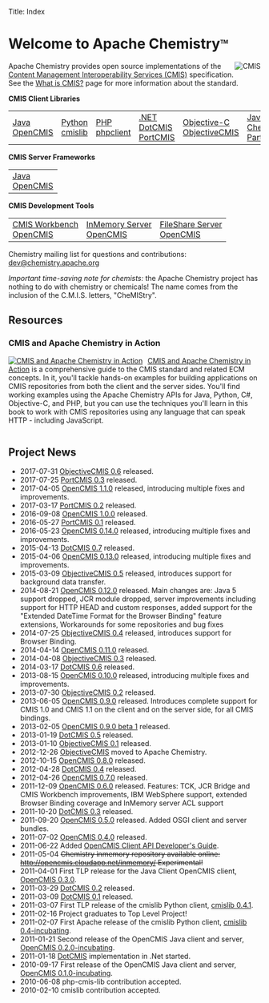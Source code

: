 Title: Index

# Welcome to Apache Chemistry<sup style="font-size: x-small;">TM</sup>
<a name="Index-WelcometoApacheChemistry"></a>

<div style="float:right"><img src="/images/cmis.png" alt="CMIS"/></div>

Apache Chemistry provides open source implementations of the [Content Management Interoperability Services (CMIS)][cmis] specification.  
See the [What is CMIS?](project/cmis.html) page for more information about the standard.

<div class="projectbox">
<span style="font-weight: bold">CMIS Client Libraries</span>
<table class="projectbox-table">
<tr>
<td class="projectbox-table"><a href="/java/opencmis.html"><span class="projectbox-table-big">Java</span><br>OpenCMIS</a></td>
<td class="projectbox-table"><a href="/python/cmislib.html"><span class="projectbox-table-big">Python</span><br>cmislib</a></td>
<td class="projectbox-table"><a href="/php/phpclient.html"><span class="projectbox-table-big">PHP</span><br>phpclient</a></td>
<td class="projectbox-table"><a href="/dotnet/dotcmis-vs-portcmis.html"><span class="projectbox-table-big">.NET</span></a><br/><a href="/dotnet/dotcmis.html">DotCMIS</a><br/><a href="/dotnet/portcmis.html">PortCMIS</a></td>
<td class="projectbox-table"><a href="/objective-c/objectivecmis.html"><span class="projectbox-table-big">Objective-C</span><br>ObjectiveCMIS</a></td>
<td class="projectbox-table"><a href="/javascript/parts.html"><span class="projectbox-table-big">JavaScript</span><br>Chemistry Parts</a></td>
</tr>
</table>
</div>

<div class="projectbox">
<span style="font-weight: bold">CMIS Server Frameworks</span>
<table class="projectbox-table">
<tr>
<td class="projectbox-table"><a href="/java/opencmis.html"><span class="projectbox-table-big">Java</span><br>OpenCMIS</a></td>
</tr>
</table>
</div>

<div class="projectbox">
<span style="font-weight: bold">CMIS Development Tools</span>
<table class="projectbox-table">
<tr>
<td class="projectbox-table"><a href="/java/developing/tools/dev-tools-workbench.html"><span class="projectbox-table-big">CMIS Workbench</span><br>OpenCMIS</a></td>
<td class="projectbox-table"><a href="/java/developing/repositories/dev-repositories-inmemory.html"><span class="projectbox-table-big">InMemory Server</span><br>OpenCMIS</a></td>
<td class="projectbox-table"><a href="/java/developing/repositories/dev-repositories-fileshare.html"><span class="projectbox-table-big">FileShare Server</span><br>OpenCMIS</a></td>
</tr>
</table>
</div>

Chemistry mailing list for questions and contributions:
[dev@chemistry.apache.org](https://lists.apache.org/list.html?dev@chemistry.apache.org)

*Important time-saving note for chemists:* the Apache Chemistry project has
nothing to do with chemistry or chemicals! The name comes from the
inclusion of the C.M.I.S. letters, "CheMIStry".

## Resources

### CMIS and Apache Chemistry in Action

<div style="float:left; padding-right:10px;"><a href="https://www.manning.com/mueller/"><img src="/images/book/apache-chemistry-in-action.png" alt="CMIS and Apache Chemistry in Action"/></a></div>

[CMIS and Apache Chemistry in Action](https://www.manning.com/mueller/) is a comprehensive guide to the CMIS standard and related ECM concepts. In it, you'll tackle hands-on examples for building applications on CMIS repositories from both the client and the server sides. You'll find working examples using the Apache Chemistry APIs for Java, Python, C#, Objective-C, and PHP, but you can use the techniques you'll learn in this book to work with CMIS repositories using any language that can speak HTTP - including JavaScript.

<div style="clear:both"></div>


<a name="news"></a>
## Project News
  * 2017-07-31 [ObjectiveCMIS 0.6](objective-c/objectivecmis.html) released.
  * 2017-07-25 [PortCMIS 0.3](dotnet/portcmis.html#portcmis-0.3FullDownloadpage) released.
  * 2017-04-05 [OpenCMIS 1.1.0](java/download.html#OpenCMIS-1.1.0FullDownloadpage) released, introducing multiple fixes and improvements.
  * 2017-03-17 [PortCMIS 0.2](dotnet/portcmis.html#portcmis-0.2FullDownloadpage) released.
  * 2016-09-08 [OpenCMIS 1.0.0](java/download.html#OpenCMIS-1.0.0FullDownloadpage) released.
  * 2016-05-27 [PortCMIS 0.1](dotnet/portcmis.html#portcmis-0.1FullDownloadpage) released.
  * 2016-05-23 [OpenCMIS 0.14.0](java/download.html#OpenCMIS-0.14.0FullDownloadpage) released, introducing multiple fixes and improvements.
  * 2015-04-13 [DotCMIS 0.7](dotnet/dotcmis.html#dotcmis-0.7FullDownloadpage) released.
  * 2015-04-06 [OpenCMIS 0.13.0](java/download.html#OpenCMIS-0.13.0FullDownloadpage) released, introducing multiple fixes and improvements.
  * 2015-03-09 [ObjectiveCMIS 0.5](objective-c/objectivecmis.html) released, introduces support for background data transfer.
  * 2014-08-21 [OpenCMIS 0.12.0](java/download.html#OpenCMIS-0.12.0FullDownloadpage) released. Main changes are: Java 5 support dropped, JCR module dropped, server improvements including support for HTTP HEAD and custom responses, added support for the "Extended DateTime Format for the Browser Binding" feature extensions, Workarounds for some repositories and bug fixes
  * 2014-07-25 [ObjectiveCMIS 0.4](objective-c/objectivecmis.html) released, introduces support for Browser Binding.
  * 2014-04-14 [OpenCMIS 0.11.0](java/download.html#OpenCMIS-0.11.0FullDownloadpage) released.
  * 2014-04-08 [ObjectiveCMIS 0.3](objective-c/objectivecmis.html) released.
  * 2014-03-17 [DotCMIS 0.6](dotnet/dotcmis.html#dotcmis-0.6FullDownloadpage) released.
  * 2013-08-15 [OpenCMIS 0.10.0](java/download.html#OpenCMIS-0.10.0FullDownloadpage) released, introducing multiple fixes and improvements.
  * 2013-07-30 [ObjectiveCMIS 0.2](objective-c/objectivecmis.html) released.
  * 2013-06-05 [OpenCMIS 0.9.0](java/download.html#OpenCMIS-0.9.0FullDownloadpage) released. Introduces complete support for CMIS 1.0 and CMIS 1.1 on the client and on the server side, for all CMIS bindings. 
  * 2013-02-05 [OpenCMIS 0.9.0 beta 1](java/download.html#OpenCMIS-0.9.0beta1FullDownloadpage) released. 
  * 2013-01-19 [DotCMIS 0.5](dotnet/dotcmis.html#dotcmis-0.5FullDownloadpage) released.
  * 2013-01-10 [ObjectiveCMIS 0.1](objective-c/objectivecmis.html) released.
  * 2012-12-26 [ObjectiveCMIS](objective-c/objectivecmis.html) moved to Apache Chemistry.
  * 2012-10-15 [OpenCMIS 0.8.0](java/download.html#OpenCMIS-0.8.0FullDownloadpage) released. 
  * 2012-04-28 [DotCMIS 0.4](dotnet/dotcmis.html#dotcmis-0.4FullDownloadpage) released.
  * 2012-04-26 [OpenCMIS 0.7.0](java/download.html#OpenCMIS-0.7.0FullDownloadpage) released. 
  * 2011-12-09 [OpenCMIS 0.6.0](https://archive.apache.org/dist/chemistry/opencmis/0.6.0) released. Features: TCK, JCR Bridge and CMIS Workbench improvements, IBM WebSphere support, extended Browser Binding coverage and InMemory server ACL support
  * 2011-10-20 [DotCMIS 0.3](dotnet/dotcmis.html#dotcmis-0.3FullDownloadpage) released.
  * 2011-09-20 [OpenCMIS 0.5.0](https://archive.apache.org/dist/chemistry/opencmis/0.5.0) released. Added OSGI client and server bundles.
  * 2011-07-02 [OpenCMIS 0.4.0](https://archive.apache.org/dist/chemistry/opencmis/0.4.0) released.
  * 2011-06-22 Added [OpenCMIS Client API Developer's Guide](java/developing/guide.html).
  * 2011-05-04 ~~Chemistry inmemory repository available online: http://opencmis.cloudapp.net/inmemory/ Experimental!~~
  * 2011-04-01 First TLP release for the Java Client OpenCMIS client, [OpenCMIS 0.3.0](https://archive.apache.org/dist/chemistry/opencmis/0.3.0).
  * 2011-03-29 [DotCMIS 0.2](dotnet/dotcmis.html) released.
  * 2011-03-09 [DotCMIS 0.1](dotnet/dotcmis.html) released.
  * 2011-03-07 First TLP release of the cmislib Python client, [cmislib 0.4.1](python/cmislib.html#cmislib-0.4.1FullDownloadpage).
  * 2011-02-16 Project graduates to Top Level Project!
  * 2011-02-07 First Apache release of the cmislib Python client, [cmislib 0.4-incubating](python/cmislib.html#cmislib-0.4FullDownloadpage).
  * 2011-01-21 Second release of the OpenCMIS Java client and server, [OpenCMIS 0.2.0-incubating](java/download.html#OpenCMIS-0.2.0FullDownloadpage).
  * 2011-01-18 [DotCMIS](dotnet/dotcmis.html) implementation in .Net started.
  * 2010-09-17 First release of the OpenCMIS Java client and server, [OpenCMIS 0.1.0-incubating](java/download.html#OpenCMIS-0.1.0FullDownloadpage).
  * 2010-06-08 php-cmis-lib contribution accepted.
  * 2010-02-10 cmislib contribution accepted.
  
  
[cmis]: https://www.oasis-open.org/committees/cmis
[cmis10]: https://docs.oasis-open.org/cmis/CMIS/v1.0/
[cmis11]: https://docs.oasis-open.org/cmis/CMIS/v1.1/